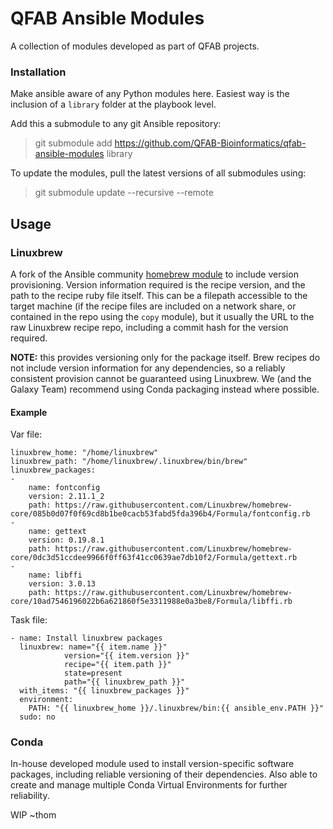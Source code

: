 # QFAB Ansible Modules #
A collection of modules developed as part of QFAB projects.

### Installation ###
Make ansible aware of any Python modules here. Easiest way is the inclusion of a `library` folder at the playbook level.

Add this a submodule to any git Ansible repository:
> git submodule add https://github.com/QFAB-Bioinformatics/qfab-ansible-modules library

To update the modules, pull the latest versions of all submodules using:
>git submodule update --recursive --remote


## Usage ##

### Linuxbrew ###
A fork of the Ansible community [homebrew module](https://github.com/ansible/ansible-modules-extras/blob/devel/packaging/os/homebrew.py) to include version provisioning. Version information required is the recipe version, and the path to the recipe ruby file itself. This can be a filepath accessible to the target machine (if the recipe files are included on a network share, or contained in the repo using the `copy` module), but it usually the URL to the raw Linuxbrew recipe repo, including a commit hash for the version required.

**NOTE:** this provides versioning only for the package itself. Brew recipes do not include version information for any dependencies, so a reliably consistent provision cannot be guaranteed using Linuxbrew. We (and the Galaxy Team) recommend using Conda packaging instead where possible.

#### Example ####
Var file:
```
linuxbrew_home: "/home/linuxbrew"
linuxbrew_path: "/home/linuxbrew/.linuxbrew/bin/brew"
linuxbrew_packages:
-
    name: fontconfig
    version: 2.11.1_2
    path: https://raw.githubusercontent.com/Linuxbrew/homebrew-core/085b0d07f0f69cd8b1be0cacb53fabd5fda396b4/Formula/fontconfig.rb
-
    name: gettext
    version: 0.19.8.1
    path: https://raw.githubusercontent.com/Linuxbrew/homebrew-core/0dc3d51ccdee9966f0ff63f41cc0639ae7db10f2/Formula/gettext.rb
-
    name: libffi
    version: 3.0.13
    path: https://raw.githubusercontent.com/Linuxbrew/homebrew-core/10ad7546196022b6a621860f5e3311988e0a3be8/Formula/libffi.rb

```

Task file:
```
- name: Install linuxbrew packages
  linuxbrew: name="{{ item.name }}"
            version="{{ item.version }}"
            recipe="{{ item.path }}"
            state=present
            path="{{ linuxbrew_path }}"
  with_items: "{{ linuxbrew_packages }}"
  environment:
    PATH: "{{ linuxbrew_home }}/.linuxbrew/bin:{{ ansible_env.PATH }}"
  sudo: no
```

### Conda ###
In-house developed module used to install version-specific software packages, including reliable versioning of their dependencies. Also able to create and manage multiple Conda Virtual Environments for further reliability.

WIP ~thom